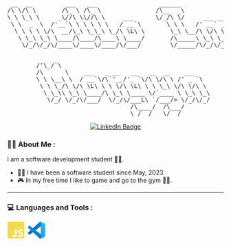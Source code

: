 <pre>
 __  __         ___   ___                 ______                 
/\ \/\ \       /\_ \ /\_ \               /\__  _\                
\ \ \_\ \     _\//\ \\//\ \     ___      \/_/\ \/     ___ ___    
 \ \  _  \  /'__`\ \ \ \ \ \   / __`\       \ \ \   /' __` __`\  
  \ \ \ \ \/\  __/\_\ \_\_\ \_/\ \L\ \       \_\ \__/\ \/\ \/\ \ 
   \ \_\ \_\ \____/\____/\____\ \____/       /\_____\ \_\ \_\ \_\
    \/_/\/_/\/____\/____\/____/\/___/        \/_____/\/_/\/_/\/_/
                                                                 
                                                                                                                          
        /'\_/`\                                                         
        /\      \    ___   _ __   __   __  __    ___                     
        \ \ \__\ \  / __`\/\`'__/'_ `\/\ \/\ \ /' _ `\                   
         \ \ \_/\ \/\ \L\ \ \ \/\ \L\ \ \ \_\ \/\ \/\ \                  
          \ \_\\ \_\ \____/\ \_\ \____ \/`____ \ \_\ \_\                 
           \/_/ \/_/\/___/  \/_/\/___L\ `/___/> \/_/\/_/                 
                                  /\____/  /\___/                        
                                  \_/__/   \/__/                           
</pre>

<div id="badges" align="center">
  <a href="https://www.linkedin.com/in/morgyn-peay-567560271/">
  <img src="https://img.shields.io/badge/LinkedIn-blue?logo=linkedin&logoColor=white&style=flat" alt="LinkedIn Badge"/>
  </a>
</div>

### :raising_hand_woman: About Me :

I am a software development student :woman_student:.

- :woman_technologist: I have been a software student since May, 2023.
- :video_game: In my free time I like to game and go to the gym :running_woman:.

---

### :computer: Languages and Tools :
<div>
  <img src="https://github.com/devicons/devicon/blob/master/icons/javascript/javascript-plain.svg" title="JavaScript" alt="JavaScript" width="40" height="40"/>&nbsp;
  <img src="https://github.com/devicons/devicon/blob/master/icons/vscode/vscode-original.svg" title="VSCode" alt="VSCode" width="40" height="40"/>&nbsp;
</div>
